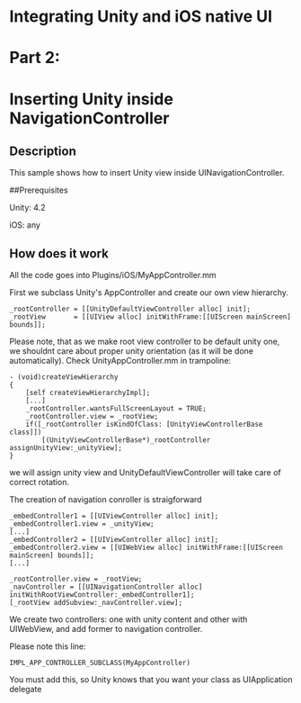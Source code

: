 # Integrating Unity and iOS native UI
# Part 2:
# Inserting Unity inside NavigationController


## Description

This sample shows how to insert Unity view inside UINavigationController.


##Prerequisites

Unity: 4.2

iOS: any


## How does it work

All the code goes into Plugins/iOS/MyAppController.mm

First we subclass Unity's AppController and create our own view hierarchy.

	_rootController	= [[UnityDefaultViewController alloc] init];
	_rootView		= [[UIView alloc] initWithFrame:[[UIScreen mainScreen] bounds]];

Please note, that as we make root view controller to be default unity one, we shouldnt care about proper unity orientation (as it will be done automatically).
Check UnityAppController.mm in trampoline:

	- (void)createViewHierarchy
	{
		[self createViewHierarchyImpl];
		[...]
		_rootController.wantsFullScreenLayout = TRUE;
		_rootController.view = _rootView;
		if([_rootController isKindOfClass: [UnityViewControllerBase class]])
			[(UnityViewControllerBase*)_rootController assignUnityView:_unityView];
	}

we will assign unity view and UnityDefaultViewController will take care of correct rotation.

The creation of navigation conroller is straigforward

	_embedController1 = [[UIViewController alloc] init];
	_embedController1.view = _unityView;
	[...]
	_embedController2 = [[UIViewController alloc] init];
	_embedController2.view = [[UIWebView alloc] initWithFrame:[[UIScreen mainScreen] bounds]];
	[...]

	_rootController.view = _rootView;
	_navController = [[UINavigationController alloc] initWithRootViewController:_embedController1];
	[_rootView addSubview:_navController.view];

We create two controllers: one with unity content and other with UIWebView, and add former to navigation controller.

Please note this line:

	IMPL_APP_CONTROLLER_SUBCLASS(MyAppController)

You must add this, so Unity knows that you want your class as UIApplication delegate



